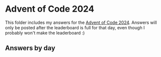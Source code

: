 # Advent of Code 2024

This folder includes my answers for the [Advent of Code 2024](https://adventofcode.com/). Answers will only be posted after the leaderboard is full for that day, even though I probably won't make the leaderboard :)

## Answers by day
